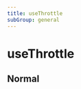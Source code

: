 ```yaml
---
title: useThrottle
subGroup: general
---
```


# useThrottle



## Normal

<Demo src="../useEventListener/demos/normal.tsx" />





